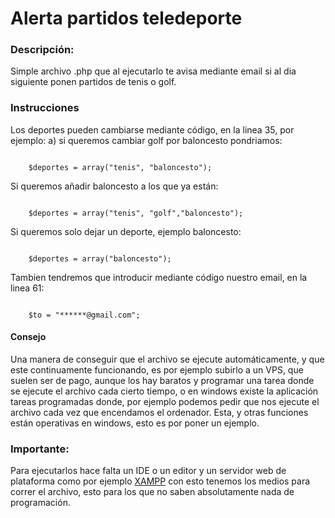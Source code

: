 <h1>Alerta partidos teledeporte</h1>
<h3>Descripción:</h3>
<p>Simple archivo .php que al ejecutarlo te avisa mediante email si al dia siguiente ponen  
partidos de tenis o golf.</p>
<h3>Instrucciones</h3>
<p>Los deportes pueden cambiarse mediante código, en la 
linea 35, por ejemplo: a) si queremos cambiar golf por baloncesto pondriamos:
</p>
<code>
    $deportes = array("tenis", "baloncesto");
</code>
<p>Si queremos añadir baloncesto a los que ya están:</p>
<code>
    $deportes = array("tenis", "golf","baloncesto");
</code>
<p>Si queremos solo dejar un deporte, ejemplo baloncesto:</p>
<code>
    $deportes = array("baloncesto");
</code>
<p>Tambien tendremos que introducir mediante código nuestro email, en la linea 61:</p>
<code>
    $to = "******@gmail.com";
</code>
<h4>Consejo</h4>
<p>Una manera de conseguir que el archivo se ejecute automáticamente, y que este 
continuamente funcionando, es por ejemplo subirlo a un VPS, que suelen ser de pago, 
aunque los hay baratos y programar una tarea donde se ejecute el archivo cada 
cierto tiempo, o en windows existe la aplicación tareas programadas donde, por 
ejemplo podemos pedir que nos ejecute el archivo cada vez que encendamos el ordenador.
 Esta, y otras funciones están operativas en windows, esto es por poner un ejemplo.</p>
<h3>Importante:</h3>
<p>Para ejecutarlos hace falta un IDE o un editor y un servidor web de plataforma
como por ejemplo <a href="https://www.apachefriends.org/es/index.html">XAMPP</a>
 con esto tenemos los medios para correr el archivo, esto para los que no saben 
absolutamente nada de programación.</p>

